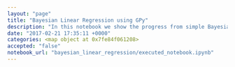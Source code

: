 ```yaml
---
layout: "page"
title: "Bayesian Linear Regression using GPy"
description: "In this notebook we show the progress from simple Bayesian linear regression to Gaussian processes. We show the weight space and function space of GPs using GPy. We focus on using custom base functions to create kernels and do Bayesian estimates of kernel parameters on the base functions."
date: "2017-02-21 17:35:11 +0000"
categories: <map object at 0x7fe84f061208>
accepted: "false"
notebook_url: "bayesian_linear_regression/executed_notebook.ipynb"
---
```


